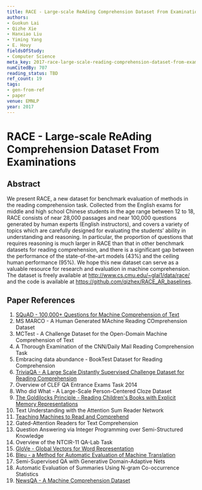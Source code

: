 ```yaml
---
title: RACE - Large-scale ReAding Comprehension Dataset From Examinations
authors:
- Guokun Lai
- Qizhe Xie
- Hanxiao Liu
- Yiming Yang
- E. Hovy
fieldsOfStudy:
- Computer Science
meta_key: 2017-race-large-scale-reading-comprehension-dataset-from-examinations
numCitedBy: 707
reading_status: TBD
ref_count: 19
tags:
- gen-from-ref
- paper
venue: EMNLP
year: 2017
---
```


# RACE - Large-scale ReAding Comprehension Dataset From Examinations

## Abstract

We present RACE, a new dataset for benchmark evaluation of methods in the reading comprehension task. Collected from the English exams for middle and high school Chinese students in the age range between 12 to 18, RACE consists of near 28,000 passages and near 100,000 questions generated by human experts (English instructors), and covers a variety of topics which are carefully designed for evaluating the students’ ability in understanding and reasoning. In particular, the proportion of questions that requires reasoning is much larger in RACE than that in other benchmark datasets for reading comprehension, and there is a significant gap between the performance of the state-of-the-art models (43%) and the ceiling human performance (95%). We hope this new dataset can serve as a valuable resource for research and evaluation in machine comprehension. The dataset is freely available at http://www.cs.cmu.edu/~glai1/data/race/ and the code is available at https://github.com/qizhex/RACE_AR_baselines.

## Paper References

1. [SQuAD - 100,000+ Questions for Machine Comprehension of Text](2016-squad-100-000-questions-for-machine-comprehension-of-text)
2. MS MARCO - A Human Generated MAchine Reading COmprehension Dataset
3. MCTest - A Challenge Dataset for the Open-Domain Machine Comprehension of Text
4. A Thorough Examination of the CNN/Daily Mail Reading Comprehension Task
5. Embracing data abundance - BookTest Dataset for Reading Comprehension
6. [TriviaQA - A Large Scale Distantly Supervised Challenge Dataset for Reading Comprehension](2017-triviaqa-a-large-scale-distantly-supervised-challenge-dataset-for-reading-comprehension)
7. Overview of CLEF QA Entrance Exams Task 2014
8. Who did What - A Large-Scale Person-Centered Cloze Dataset
9. [The Goldilocks Principle - Reading Children's Books with Explicit Memory Representations](2016-the-goldilocks-principle-reading-children-s-books-with-explicit-memory-representations)
10. Text Understanding with the Attention Sum Reader Network
11. [Teaching Machines to Read and Comprehend](2015-teaching-machines-to-read-and-comprehend)
12. Gated-Attention Readers for Text Comprehension
13. Question Answering via Integer Programming over Semi-Structured Knowledge
14. Overview of the NTCIR-11 QA-Lab Task
15. [GloVe - Global Vectors for Word Representation](2014-glove-global-vectors-for-word-representation)
16. [Bleu - a Method for Automatic Evaluation of Machine Translation](2002-bleu-a-method-for-automatic-evaluation-of-machine-translation)
17. Semi-Supervised QA with Generative Domain-Adaptive Nets
18. Automatic Evaluation of Summaries Using N-gram Co-occurrence Statistics
19. [NewsQA - A Machine Comprehension Dataset](2017-newsqa-a-machine-comprehension-dataset)
